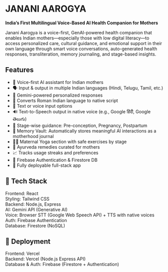 # JANANI AAROGYA

**India’s First Multilingual Voice-Based AI Health Companion for Mothers**

Janani Aarogya is a voice-first, GenAI-powered health companion that enables Indian mothers—especially those with low digital literacy—to access personalized care, cultural guidance, and emotional support in their own language through smart voice conversations, auto-generated health responses, transliteration, memory journaling, and stage-based insights.

## Features

- 🎤 Voice-first AI assistant for Indian mothers
- 🗣️ Input & output in multiple Indian languages (Hindi, Telugu, Tamil, etc.)
- 🧠 Gemini-powered personalized responses
- 🔄 Converts Roman Indian language to native script 
- 📱 Text or voice input options
- 🔊 Text-to-Speech output in native voice (e.g., Google हिंदी, Google తెలుగు)
- 👶 Stage-wise guidance: Pre-conception, Pregnancy, Postpartum
- 📔 Memory Vault: Automatically stores meaningful AI interactions as a motherhood journal
- 🧘‍♀️ Maternal Yoga section with safe exercises by stage
- 🌿 Ayurveda remedies curated for mothers
- 📈 Tracks usage streaks and preferences
- 🔐 Firebase Authentication & Firestore DB
- 🚀 Fully deployable full-stack app

## 🧪 Tech Stack

Frontend: React  
Styling: Tailwind CSS  
Backend: Node.js, Express  
AI: Gemini API (Generative AI)  
Voice: Browser STT (Google Web Speech API) + TTS with native voices  
Auth: Firebase Authentication  
Database: Firestore (NoSQL)

## 🚀 Deployment

Frontend: Vercel  
Backend: Vercel (Node.js Express API)  
Database & Auth: Firebase (Firestore + Authentication)
